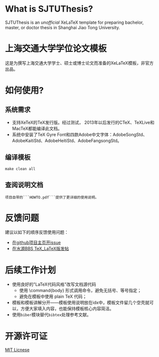 What is SJTUThesis?
======

SJTUThesis is an *unofficial* XeLaTeX template for preparing bachelor, master, or doctor thesis in Shanghai Jiao Tong University.

上海交通大学学位论文模板
======

这是为撰写上海交通大学学士、硕士或博士论文而准备的XeLaTeX模板，非官方出品。

如何使用?
=======

系统需求
-------

* 支持XeTeX的TeX发行版。经过测试， 2013年以后发行的CTeX、TeXLive和MacTeX都能编译此文档。
* 系统中安装了TeX Gyre Font和四款Adobe中文字体：AdobeSongStd、AdobeKaitiStd、AdobeHeitiStd、AdobeFangsongStd。

编译模板
-------

	make clean all

查阅说明文档
------
	
	项目自带的```HOWTO.pdf```提供了更详细的使用说明。

反馈问题
=======

建议以如下的顺序反馈使用问题：

* [在github项目主页开issue](https://github.com/weijianwen/sjtu-thesis-template-latex/issues)
* [在水源BBS TeX_LaTeX版发帖](https://bbs.sjtu.edu.cn/bbsdoc?board=TeX_LaTeX)

后续工作计划
=======
* 使用良好的"LaTeX代码风格"改写文档源代码
	* 使用 \command{body} 形式调用命令，避免无括号、等号指定；
	* 避免在模板中使用 plain TeX 代码；
* 模板和模板讲解分开——模板使用说明放在idx中，模板文件留几个空壳就可以，方便大家填入内容，也能保持模板核心内容简洁。
* 使用```biber```模块替代```bibtex```处理参考文献。

开源许可证
======

[MIT Licnese](LICENSE)
